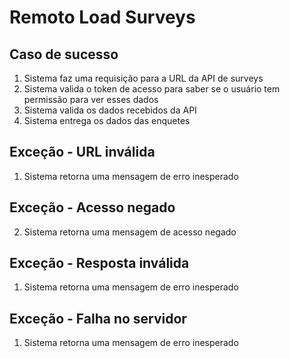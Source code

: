 # Remoto Load Surveys

## Caso de sucesso
1. Sistema faz uma requisição para a URL da API de surveys
2. Sistema valida o token de acesso para saber se o usuário tem permissão para ver esses dados
3. Sistema valida os dados recebidos da API
4. Sistema entrega os dados das enquetes

## Exceção - URL inválida
1. Sistema retorna uma mensagem de erro inesperado

## Exceção - Acesso negado
2. Sistema retorna uma mensagem de acesso negado

## Exceção - Resposta inválida
1. Sistema retorna uma mensagem de erro inesperado

## Exceção - Falha no servidor
1. Sistema retorna uma mensagem de erro inesperado
